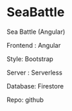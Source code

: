 # SeaBattle

Sea Battle  (Angular) 

Frontend : Angular

Style: Bootstrap

Server : Serverless

Database: Firestore

Repo: github


